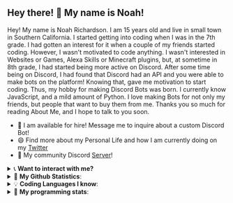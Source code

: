## Hey there! 👋 My name is Noah!

Hey! My name is Noah Richardson. I am 15 years old and live in small town in Southern California. I started getting into coding when I was in the 7th grade. I had gotten an interest for it when a couple of my friends started coding. However, I wasn't motivated to code anything. I wasn't interested in Websites or Games, Alexa Skills or Minecraft plugins, but, at sometime in 8th grade, I had started being more active on Discord. After some time being on Discord, I had found that Discord had an API and you were able to make bots on the platform! Knowing that, gave me motivation to start coding. Thus, my hobby for making Discord Bots was born. I currently know JavaScript, and a mild amount of Python. I love making Bots for not only my friends, but people that want to buy them from me. Thanks you so much for reading About Me, and I hope to talk to you soon.

- 🤝 I am available for hire! Message me to inquire about a custom Discord Bot!
- 😄 Find more about my Personal Life and how I am currently doing on my [Twitter](https://twitter.com/ZaydenHimself)
- 👥 My community Discord [Server](https://discord.gg/3Xxh6xc)!

<details>
<summary>📞 <b>Want to interact with me?</b></summary>

<p align = "center">

  [<img src ="https://img.shields.io/badge/discord-%237289DA.svg?&style=for-the-badge&logo=discord&logoColor=white2">](https://discord.gg/3Xxh6xc)
  [<img src = "https://img.shields.io/badge/instagram-%23E4405F.svg?&style=for-the-badge&logo=instagram&logoColor=white">](https://www.instagram.com/DevvNoahh/)
   [<img src = "https://img.shields.io/badge/youtube-%23FF0000.svg?&style=for-the-badge&logo=youtube&logoColor=white">](https://www.youtube.com/channel/UC2mi0FrNmCYieVjdDnlM4KA?view_as=subscriber)
  [<img src="https://img.shields.io/badge/twitter-%231DA1F2.svg?&style=for-the-badge&logo=twitter&logoColor=white" />](https://twitter.com/DevNoahh) 
</p>

</details>

<details>
 <summary>🎨 <b>My Github Statistics</b>: </summary>
<p align = "center">
  <img src = "https://github-readme-stats.vercel.app/api?username=NoahDevelops&show_icons=true&theme=onedark">
</p>


</details>

<details>
<summary>💡 <b>Coding Languages I know</b>:</summary>

<p align = "left">

<img src ="https://img.shields.io/badge/javascript%20-%23323330.svg?&style=for-the-badge&logo=javascript&logoColor=%23F7DF1E">
<img src ="https://img.shields.io/badge/node.js%20-%2343853D.svg?&style=for-the-badge&logo=node.js&logoColor=white">
<img src = "https://img.shields.io/badge/MongoDB-%234ea94b.svg?&style=for-the-badge&logo=mongodb&logoColor=white">

</p>

</details>

<details> 
 <summary>🤖 <b>My programming stats</b>: </summary>
<br>
<!--START_SECTION:waka-->




<!--END_SECTION:waka-->
</details>





